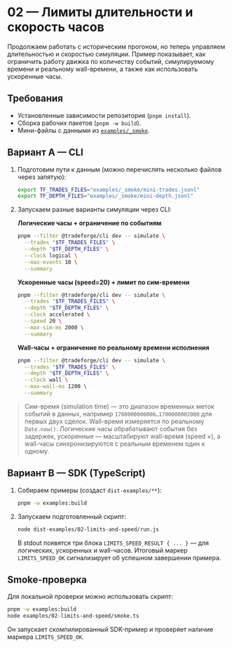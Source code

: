 # 02 — Лимиты длительности и скорость часов

Продолжаем работать с историческим прогоном, но теперь управляем длительностью
и скоростью симуляции. Пример показывает, как ограничить работу движка по
количеству событий, симулируемому времени и реальному wall-времени, а также как
использовать ускоренные часы.

## Требования

- Установленные зависимости репозитория (`pnpm install`).
- Сборка рабочих пакетов (`pnpm -w build`).
- Мини-файлы с данными из [`examples/_smoke`](../_smoke/).

## Вариант A — CLI

1. Подготовим пути к данным (можно перечислять несколько файлов через запятую):

   ```bash
   export TF_TRADES_FILES="examples/_smoke/mini-trades.jsonl"
   export TF_DEPTH_FILES="examples/_smoke/mini-depth.jsonl"
   ```

2. Запускаем разные варианты симуляции через CLI:

   **Логические часы + ограничение по событиям**

   ```bash
   pnpm --filter @tradeforge/cli dev -- simulate \
     --trades "$TF_TRADES_FILES" \
     --depth "$TF_DEPTH_FILES" \
     --clock logical \
     --max-events 10 \
     --summary
   ```

   **Ускоренные часы (speed=20) + лимит по сим-времени**

   ```bash
   pnpm --filter @tradeforge/cli dev -- simulate \
     --trades "$TF_TRADES_FILES" \
     --depth "$TF_DEPTH_FILES" \
     --clock accelerated \
     --speed 20 \
     --max-sim-ms 2000 \
     --summary
   ```

   **Wall-часы + ограничение по реальному времени исполнения**

   ```bash
   pnpm --filter @tradeforge/cli dev -- simulate \
     --trades "$TF_TRADES_FILES" \
     --depth "$TF_DEPTH_FILES" \
     --clock wall \
     --max-wall-ms 1200 \
     --summary
   ```

> Сим-время (simulation time) — это диапазон временных меток событий в данных,
> например `1700000000000…1700000002000` для первых двух сделок. Wall-время
> измеряется по реальному `Date.now()`. Логические часы обрабатывают события без
> задержек, ускоренные — масштабируют wall-время (speed ×), а wall-часы
> синхронизируются с реальным временем один к одному.

## Вариант B — SDK (TypeScript)

1. Собираем примеры (создаст `dist-examples/**`):

   ```bash
   pnpm -w examples:build
   ```

2. Запускаем подготовленный скрипт:

   ```bash
   node dist-examples/02-limits-and-speed/run.js
   ```

   В stdout появятся три блока `LIMITS_SPEED_RESULT { ... }` — для логических,
   ускоренных и wall-часов. Итоговый маркер `LIMITS_SPEED_OK` сигнализирует об
   успешном завершении примера.

## Smoke-проверка

Для локальной проверки можно использовать скрипт:

```bash
pnpm -w examples:build
node examples/02-limits-and-speed/smoke.ts
```

Он запускает скомпилированный SDK-пример и проверяет наличие маркера
`LIMITS_SPEED_OK`.
